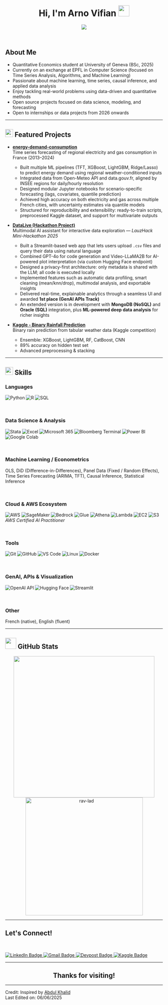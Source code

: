 <h1 align="center"><b>Hi, I'm Arno Vifian </b><img src="https://media.giphy.com/media/hvRJCLFzcasrR4ia7z/giphy.gif" width="35"></h1>

<p align="center">
  <a href="https://github.com/DenverCoder1/readme-typing-svg"><img src="https://readme-typing-svg.herokuapp.com?font=Time+New+Roman&color=cyan&size=25&center=true&vCenter=true&width=600&height=100&lines=Welcome+to+my+GitHub!;Quantitative+Economics+Student;Data+Science,+Econometrics,+ML+Enthusiast;Always+seeking+new+challenges+and+projects"></a>
</p>

<br>

##  **About Me**


- Quantitative Economics student at University of Geneva (BSc, 2025)  
- Currently on an exchange at EPFL in Computer Science (focused on Time Series Analysis, Algorithms, and Machine Learning)  
- Passionate about machine learning, time series, causal inference, and applied data analysis  
- Enjoy tackling real-world problems using data-driven and quantitative methods  
- Open source projects focused on data science, modeling, and forecasting  
- Open to internships or data projects from 2026 onwards  

---

## <img src="https://media2.giphy.com/media/QssGEmpkyEOhBCb7e1/giphy.gif" width ="25"> **Featured Projects**

- [**energy-demand-consumption**](https://github.com/rav-lad/energy-demand-consumption)  
  Time series forecasting of regional electricity and gas consumption in France (2013–2024)  
  - Built multiple ML pipelines (TFT, XGBoost, LightGBM, Ridge/Lasso) to predict energy demand using regional weather-conditioned inputs  
  - Integrated data from Open-Meteo API and data.gouv.fr, aligned by INSEE regions for daily/hourly resolution  
  - Designed modular Jupyter notebooks for scenario-specific forecasting (lags, covariates, quantile prediction)  
  - Achieved high accuracy on both electricity and gas across multiple French cities, with uncertainty estimates via quantile models  
  - Structured for reproducibility and extensibility: ready-to-train scripts, preprocessed Kaggle dataset, and support for multivariate outputs  

- [**DataLive (Hackathon Project)**](https://github.com/rav-lad/DataLiveTest)  
  Multimodal AI assistant for interactive data exploration — *LauzHack Mini-Hackathon 2025*  
  - Built a Streamlit-based web app that lets users upload `.csv` files and query their data using natural language  
  - Combined GPT-4o for code generation and Video-LLaMA2B for AI-powered plot interpretation (via custom Hugging Face endpoint)  
  - Designed a privacy-first architecture: only metadata is shared with the LLM; all code is executed locally  
  - Implemented features such as automatic data profiling, smart cleaning (mean/knn/drop), multimodal analysis, and exportable insights  
  - Delivered real-time, explainable analytics through a seamless UI and awarded **1st place (GenAI APIs Track)**
  - An extended version is in development with **MongoDB (NoSQL)** and **Oracle (SQL)** integration, plus **ML-powered deep data analysis** for richer insights  

- [**Kaggle - Binary Rainfall Prediction**](https://github.com/rav-lad/kaggle-binary-rainfall)  
  Binary rain prediction from tabular weather data (Kaggle competition)  
  - Ensemble: XGBoost, LightGBM, RF, CatBoost, CNN  
  - 89% accuracy on hidden test set  
  - Advanced preprocessing & stacking  

---

## <img src="https://media2.giphy.com/media/QssGEmpkyEOhBCb7e1/giphy.gif" width ="25"> **Skills**

<p align="center">

###  Languages  
![Python](https://img.shields.io/badge/Python-%2314354C.svg?style=for-the-badge&logo=python&logoColor=white)
![R](https://img.shields.io/badge/R-%23276DC3.svg?style=for-the-badge&logo=r&logoColor=white)
![SQL](https://img.shields.io/badge/SQL-%2307405e.svg?style=for-the-badge&logo=mysql&logoColor=white)

<br>

###  Data Science & Analysis  
![Stata](https://img.shields.io/badge/Stata-0057B8?style=for-the-badge&logo=stata&logoColor=white)
![Excel](https://img.shields.io/badge/Excel-217346?style=for-the-badge&logo=microsoft-excel&logoColor=white)
![Microsoft 365](https://img.shields.io/badge/Microsoft%20365-EB3C00?style=for-the-badge&logo=microsoft&logoColor=white)
![Bloomberg Terminal](https://img.shields.io/badge/Bloomberg_Terminal-000000?style=for-the-badge)
![Power BI](https://img.shields.io/badge/PowerBI-F2C811?style=for-the-badge&logo=powerbi&logoColor=black)
![Google Colab](https://img.shields.io/badge/Colab-F9AB00?style=for-the-badge&logo=googlecolab&logoColor=black)

<br>

###  Machine Learning / Econometrics  
OLS, DiD (Difference-in-Differences), Panel Data (Fixed / Random Effects), Time Series Forecasting (ARIMA, TFT), Causal Inference, Statistical Inference

<br>

###  Cloud & AWS Ecosystem  
![AWS](https://img.shields.io/badge/AWS-%23FF9900.svg?style=for-the-badge&logo=amazon-aws&logoColor=white)
![SageMaker](https://img.shields.io/badge/SageMaker-232F3E?style=for-the-badge&logo=amazon-aws&logoColor=white)
![Bedrock](https://img.shields.io/badge/Bedrock-FF9900?style=for-the-badge&logo=amazon-aws&logoColor=white)
![Glue](https://img.shields.io/badge/Glue-232F3E?style=for-the-badge&logo=amazon-aws&logoColor=white)
![Athena](https://img.shields.io/badge/Athena-232F3E?style=for-the-badge&logo=amazon-aws&logoColor=white)
![Lambda](https://img.shields.io/badge/Lambda-FF9900?style=for-the-badge&logo=aws-lambda&logoColor=white)
![EC2](https://img.shields.io/badge/EC2-FF9900?style=for-the-badge&logo=amazon-ec2&logoColor=white)
![S3](https://img.shields.io/badge/S3-569A31?style=for-the-badge&logo=amazon-s3&logoColor=white)  
_AWS Certified AI Practitioner_

<br>

###  Tools  
![Git](https://img.shields.io/badge/git-%23F05033.svg?style=for-the-badge&logo=git&logoColor=white)
![GitHub](https://img.shields.io/badge/github-%23121011.svg?style=for-the-badge&logo=github&logoColor=white)
![VS Code](https://img.shields.io/badge/VS%20Code-0078d7?style=for-the-badge&logo=visual-studio-code&logoColor=white)
![Linux](https://img.shields.io/badge/Linux-FCC624?style=for-the-badge&logo=linux&logoColor=black)
![Docker](https://img.shields.io/badge/Docker-2496ED?style=for-the-badge&logo=docker&logoColor=white)

<br>

###  GenAI, APIs & Visualization  
![OpenAI API](https://img.shields.io/badge/OpenAI%20API-412991?style=for-the-badge&logo=openai&logoColor=white)
![Hugging Face](https://img.shields.io/badge/HuggingFace-FFB94B?style=for-the-badge&logo=huggingface&logoColor=white)
![Streamlit](https://img.shields.io/badge/Streamlit-FF4B4B?style=for-the-badge&logo=streamlit&logoColor=white)

<br>

###  Other  
French (native), English (fluent)

</p>

---

## <img src="https://media.giphy.com/media/iY8CRBdQXODJSCERIr/giphy.gif" width="35"> **GitHub Stats**

<div align="center">

<a href="https://github.com/rav-lad/">
  <img src="https://github-readme-stats.vercel.app/api?username=rav-lad&include_all_commits=true&count_private=true&show_icons=true&line_height=20&title_color=7A7ADB&icon_color=2234AE&text_color=D3D3D3&bg_color=0,000000,130F40" width="450"/>
  <img src="https://github-readme-stats.vercel.app/api/top-langs?username=rav-lad&show_icons=true&locale=en&layout=compact&line_height=20&title_color=7A7ADB&icon_color=2234AE&text_color=D3D3D3&bg_color=0,000000,130F40" width="375"  alt="rav-lad"/>
</a>

</div>

---

##  **Let's Connect!**
<br>

<p align="left">

<a href="https://linkedin.com/in/arno-vifian" target="_blank">
  <img src="https://img.shields.io/badge/LinkedIn-arno--vifian-blue?style=for-the-badge&logo=linkedin&logoColor=white" alt="LinkedIn Badge"/>
</a>

<a href="mailto:arno.vfn@gmail.com" target="_blank">
  <img src="https://img.shields.io/badge/Gmail-arno.vfn-red?style=for-the-badge&logo=gmail&logoColor=white" alt="Gmail Badge"/>
</a>

<a href="https://devpost.com/2Fick" target="_blank">
  <img src="https://img.shields.io/badge/Devpost-Profile-003E54?style=for-the-badge&logo=devpost&logoColor=white" alt="Devpost Badge"/>
</a>

<a href="https://www.kaggle.com/ravvvvvvvvvvvv" target="_blank">
  <img src="https://img.shields.io/badge/Kaggle-ravvvvvvvvvvvv-20BEFF?style=for-the-badge&logo=kaggle&logoColor=white" alt="Kaggle Badge"/>
</a>

</p>

---

<div align="center">

##  **Thanks for visiting!**

</div>

---

Credit: Inspired by [Abdul Khalid](https://github.com/0xabdulkhalid)  
Last Edited on: 06/06/2025
